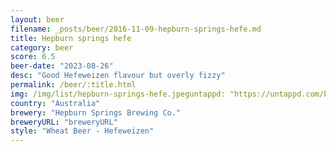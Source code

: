 ```yaml
---
layout: beer
filename: _posts/beer/2016-11-09-hepburn-springs-hefe.md
title: Hepburn springs hefe
category: beer
score: 6.5
beer-date: "2023-08-26"
desc: "Good Hefeweizen flavour but overly fizzy"
permalink: /beer/:title.html
img: /img/list/hepburn-springs-hefe.jpeguntappd: "https://untappd.com/b/hepburn-springs-brewing-co--hefeweizen/4106169"
country: "Australia"
brewery: "Hepburn Springs Brewing Co."
breweryURL: "breweryURL"
style: "Wheat Beer - Hefeweizen"
---
```


